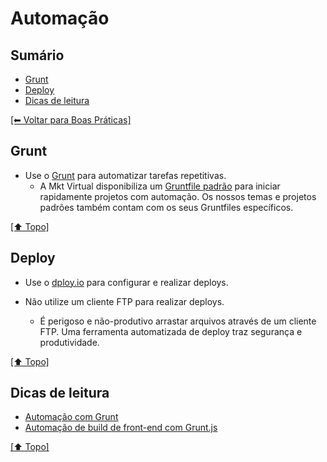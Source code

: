 # Automação


## Sumário
- [Grunt](#grunt)
- [Deploy](#deploy)
- [Dicas de leitura](#dicas-de-leitura)

[[⬅︎ Voltar para Boas Práticas]](https://github.com/mktvirtual/guias/tree/master/boas-praticas)


## Grunt

- Use o [Grunt](http://gruntjs.com/) para automatizar tarefas repetitivas.
    - A Mkt Virtual disponibiliza um [Gruntfile padrão](https://github.com/mktvirtual/gruntfile) para iniciar rapidamente projetos com automação. Os nossos temas e projetos padrões também contam com os seus Gruntfiles específicos.

[[⬆︎ Topo]](#sum%C3%A1rio)

## Deploy

- Use o [dploy.io](http://dploy.io) para configurar e realizar deploys.

- Não utilize um cliente FTP para realizar deploys.
    - É perigoso e não-produtivo arrastar arquivos através de um cliente FTP. Uma ferramenta automatizada de deploy traz segurança e produtividade.

[[⬆︎ Topo]](#sum%C3%A1rio)

## Dicas de leitura

- [Automação com Grunt](http://hugobessa.com.br/posts/automacao-com-grunt/)
- [Automação de build de front-end com Grunt.js](http://blog.caelum.com.br/automacao-de-build-de-front-end-com-grunt-js/)

[[⬆︎ Topo]](#sum%C3%A1rio)
